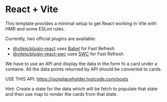 # React + Vite

This template provides a minimal setup to get React working in Vite with HMR and some ESLint rules.

Currently, two official plugins are available:

- [@vitejs/plugin-react](https://github.com/vitejs/vite-plugin-react/blob/main/packages/plugin-react/README.md) uses [Babel](https://babeljs.io/) for Fast Refresh
- [@vitejs/plugin-react-swc](https://github.com/vitejs/vite-plugin-react-swc) uses [SWC](https://swc.rs/) for Fast Refresh

We have to use an API and display the data in the form fo a card under a containe. All the data points
returned by API should be converted to cards.  

USE THIS API: https://jsonplaceholder.typicode.com/posts

Hint:  Create a state for the data which will be fetch to populate that state and then use map to render the cards from that state .